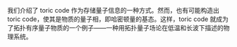 
我们介绍了 toric code 作为存储量子信息的一种方式。然而，也有可能构造出 toric code，使其是物质的量子相，即哈密顿量的基态。这样，toric code 就成为了拓扑有序量子物质的一个例子——一种用拓扑量子场论在低温和长波下描述的物理系统。
